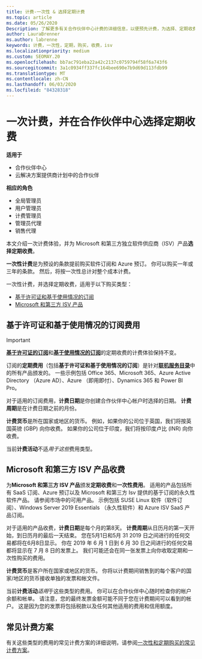 ```yaml
---
title: 计费-一次性 & 选择定期计费
ms.topic: article
ms.date: 05/26/2020
Description: 了解更多有关合作伙伴中心计费的详细信息，以便预先计费，为选择、定期收费付费。
author: LauraBrenner
ms.author: labrenne
keywords: 计费，一次性，定期，购买，收费，isv
ms.localizationpriority: medium
ms.custom: SEOMAY.20
ms.openlocfilehash: bb7ac791eba22a42c2137c0759794f58f6a743f6
ms.sourcegitcommit: 3a1c0934ff337fc164bee690e7b9d69d113fdb99
ms.translationtype: MT
ms.contentlocale: zh-CN
ms.lasthandoff: 06/03/2020
ms.locfileid: "84328318"
---
```

# <a name="billing-for-one-time-and-select-recurring-charges-in-partner-center"></a>一次计费，并在合作伙伴中心选择定期收费

**适用于**
- 合作伙伴中心
- 云解决方案提供商计划中的合作伙伴

**相应的角色**
- 全局管理员
- 用户管理员
- 计费管理员
- 管理员代理
- 销售代理

本文介绍一次计费体验，并为 Microsoft 和第三方独立软件供应商（ISV）产品**选择定期收费**。 

**一次性计费**是为预设的条款提前购买软件订阅和 Azure 预订。 你可以购买一年或三年的条款。 然后，将按一次性总计对整个成本计费。

一次性计费，并选择定期收费，适用于以下购买类型：

- [基于许可证和基于使用情况的订阅](#license-based-and-usage-based-subscription-charges)
- [Microsoft 和第三方 ISV 产品](#microsoft-and-third-party-isv-product-charges)

## <a name="license-based-and-usage-based-subscription-charges"></a>基于许可证和基于使用情况的订阅费用

> [!IMPORTANT]
> [**基于许可证的订阅**](license-based-billing.md)和[**基于使用情况的订阅**](usage-based-billing.md)的定期收费的计费体验保持不变。

订阅的**定期费用**（包括**基于许可证和基于使用情况的订阅**）是针对[**联机服务目录**](https://partner.microsoft.com/commerce/preferredoffers/list)中的所有产品颁发的。 一些示例包括 Office 365、Microsoft 365、Azure Active Directory （Azure AD）、Azure （即用即付）、Dynamics 365 和 Power BI Pro。

对于适用的订阅费用，**计费日期**是你创建合作伙伴中心帐户时选择的日期。 **计费周期**是在计费日期之前的月份。

**计费货币**是所在国家或地区的货币。 例如，如果你的公司位于英国，我们将按英国英镑 (GBP) 向你收费。 如果你的公司位于印度，我们将按印度卢比 (INR) 向你收费。

当前**计费活动**不适*用于这些*费用类型。

## <a name="microsoft-and-third-party-isv-product-charges"></a>Microsoft 和第三方 ISV 产品收费

为**Microsoft 和第三方 ISV 产品**颁发**定期收费**和**一次性费用**。 适用的产品包括所有 SaaS 订阅、Azure 预订以及 Microsoft 和第三方 Isv 提供的基于订阅的永久性软件产品。 请参阅市场中的可用产品。 示例包括 SUSE Linux 软件（软件订阅）、Windows Server 2019 Essentials （永久性软件）和 Azure ISV SaaS 产品订阅。

对于适用的产品收费，**计费日期**是每个月的第8天。 **计费周期**从日历月的第一天开始，到日历月的最后一天结束。 您在5月1日和5月 31 2019 日之间进行的任何交易都将在6月8日显示。 你在 2019 年 6 月 1 日到 6 月 30 日之间进行的任何交易都将显示在 7 月 8 日的发票上。 我们可能还会在同一张发票上向你收取定期和一次性购买的费用。

**计费货币**是客户所在国家或地区的货币。 你将以计费期间销售到的每个客户的国家/地区的货币接收单独的发票和帐文件。

当前**计费活动***适用*于这些类型的费用。 你可以在合作伙伴中心随时检查你的帐户余额和帐单。 请注意，您的最终发票金额可能不同于您在计费期间可以看到的帐户。 这是因为您的发票将包括税款以及任何其他适用的费用和信用额度。

## <a name="common-billing-scenarios"></a>常见计费方案

有关这些类型的费用的常见计费方案的详细说明，请参阅[一次性和定期购买的常见计费方案](common-billing-scenarios-onetime-recurring.md)。
